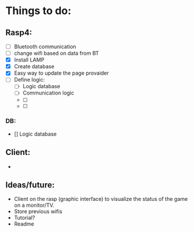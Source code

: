 # Things to do:


## Rasp4:
- [ ] Bluetooth communication
- [ ] change wifi based on data from BT
- [x] Install LAMP
- [x] Create database
- [x] Easy way to update the page provaider
- [ ] Define logic:
    - [ ] Logic database
    - [ ] Communication logic
    - [ ] 
    - [ ] 

### DB:
- [] Logic database




## Client:
- 











## Ideas/future:
- Client on the rasp (graphic interface) to visualize the status of the game on a monitor/TV.
- Store previous wifis
- Tutorial?
- Readme